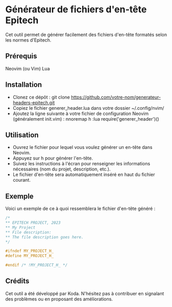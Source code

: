 # Générateur de fichiers d'en-tête Epitech
Cet outil permet de générer facilement des fichiers d'en-tête formatés selon les normes d'Epitech.

## Prérequis
Neovim (ou Vim)
Lua

## Installation
- Clonez ce dépôt : git clone https://github.com/votre-nom/generateur-headers-epitech.git
- Copiez le fichier generer_header.lua dans votre dossier ~/.config/nvim/
- Ajoutez la ligne suivante à votre fichier de configuration Neovim (généralement init.vim) : nnoremap <leader>h :lua require('generer_header')()<CR>

## Utilisation
- Ouvrez le fichier pour lequel vous voulez générer un en-tête dans Neovim.
- Appuyez sur <leader>h pour générer l'en-tête.
- Suivez les instructions à l'écran pour renseigner les informations nécessaires (nom du projet, description, etc.).
- Le fichier d'en-tête sera automatiquement inséré en haut du fichier courant.

## Exemple
Voici un exemple de ce à quoi ressemblera le fichier d'en-tête généré :

```c
/*
** EPITECH PROJECT, 2023
** My Project
** File description:
** The file description goes here.
*/

#ifndef MY_PROJECT_H_
#define MY_PROJECT_H_

#endif /* !MY_PROJECT_H_ */
```
## Crédits
Cet outil a été développé par Koda. N'hésitez pas à contribuer en signalant des problèmes ou en proposant des améliorations.

